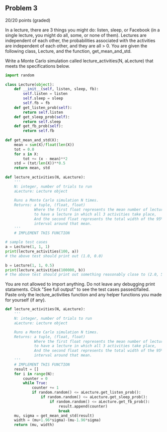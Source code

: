 ## Problem 3
20/20 points (graded)

In a lecture, there are 3 things you might do: listen, sleep, or Facebook (in a single lecture, you might do all, some, or none of them). Lectures are independent of each other, the probabilities associated with the activities are independent of each other, and they are all > 0. You are given the following class, Lecture, and the function, get_mean_and_std.

Write a Monte Carlo simulation called lecture_activities(N, aLecture) that meets the specifications below.

```python
import random
        
class Lecture(object):
    def __init__(self, listen, sleep, fb):
        self.listen = listen
        self.sleep = sleep
        self.fb = fb
    def get_listen_prob(self):
        return self.listen
    def get_sleep_prob(self):
        return self.sleep
    def get_fb_prob(self):
        return self.fb
     
def get_mean_and_std(X):
    mean = sum(X)/float(len(X))
    tot = 0.0
    for x in X:
        tot += (x - mean)**2
    std = (tot/len(X))**0.5
    return mean, std
        
def lecture_activities(N, aLecture):
    '''
    N: integer, number of trials to run
    aLecture: Lecture object
 
    Runs a Monte Carlo simulation N times.
    Returns: a tuple, (float, float)
             Where the first float represents the mean number of lectures it takes 
             to have a lecture in which all 3 activities take place,
             And the second float represents the total width of the 95% confidence 
             interval around that mean.
    '''
    # IMPLEMENT THIS FUNCTION
          
# sample test cases 
a = Lecture(1, 1, 1)
print(lecture_activities(100, a))
# the above test should print out (1.0, 0.0)
          
b = Lecture(1, 1, 0.5)
print(lecture_activities(100000, b))
# the above test should print out something reasonably close to (2.0, 5.516)
```

You are not allowed to import anything. Do not leave any debugging print stataments. Click "See full output" to see the test cases passed/failed. Paste only the lecture_activities function and any helper functions you made for yourself (if any).

```python
def lecture_activities(N, aLecture):
    '''
    N: integer, number of trials to run
    aLecture: Lecture object

    Runs a Monte Carlo simulation N times.
    Returns: a tuple, (float, float)
             Where the first float represents the mean number of lectures it takes
             to have a lecture in which all 3 activities take place,
             And the second float represents the total width of the 95% confidence
             interval around that mean.
    '''
    # IMPLEMENT THIS FUNCTION
    result = []
    for i in range(N):
        counter = 0
        while True:
            counter += 1
            if random.random() <= aLecture.get_listen_prob():
                if random.random() <= aLecture.get_sleep_prob():
                    if random.random() <= aLecture.get_fb_prob():
                        result.append(counter)
                        break
    mu, sigma = get_mean_and_std(result)
    width = (mu+1.96*sigma)-(mu-1.96*sigma)
    return (mu, width)
  ```
